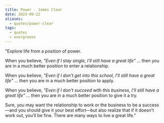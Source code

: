 ```yaml
---
title: Power - James Clear
date: 2023-09-22
aliases:
  - quotes/power-clear
tags:
  - quotes
  - evergreens
---
```

"Explore life from a position of power. 

When you believe, *"Even if I stay single, I'll still have a great life"* ... then you are in a much better position to enter a relationship. 

When you believe, *"Even if I don't get into this school, I'll still have a great life"* ... then you are in a much better position to apply. 

When you believe, *"Even if I don't succeed with this business, I'll still have a great life"* ... then you are in a much better position to give it a try. 

Sure, you may want the relationship to work or the business to be a success—and you should give it your best effort—but also realize that if it doesn't work out, you'll be fine. There are many ways to live a great life."